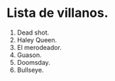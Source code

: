 # Lista de villanos.

1. Dead shot.
2. Haley Queen.
3. El merodeador.
4. Guason.
5. Doomsday.
6. Bullseye.